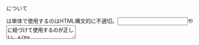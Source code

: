 <label>について

<label>は単体で使用するのはHTML構文的に不適切。<input>や<textarea>に紐づけて使用するのが正しい。

<input>1に対し<label>は1以上関連づけられる。（複数可能）

<label>1に対し<input>は1つしか関連づけれない（単数のみ）

関連づけれるタグ

<button>

<input>

<meta> 関連付けてどうするんやろ？

<output> このタグあんま知らん。

<progress> このタグあんま知らん。

<select>

<textarea>

<label>をつけるメリット

視覚的にも・プログラム的にもフォームの要素に紐づけられる。

（例）フォーカス変更時でも読み上げソフトが読み上げてくれるようになる。

入力欄クリック時と同じようにクリックすると入力欄にフォーカスが当たるようになる。

紐づける方法

内包型



<label>
  テキスト
  <input type="text" name="text" />
</label>
この場合は<label>のfor属性と<input>のid属性によるの関連付けは省略可能

非内包型



<label　for="text">テキスト</label>
<input id="text" type="text" name="text" />
上記を調べたことによりわかったこと

radioやcheckboxは選択肢それぞれを<label><input>で表現しているためグルーピング全体を<label>で表すのは不適切である。

なぜならグルーピング全体を表す<label>は紐づく対象が存在しないため

radioとcheckboxをグルーピングしたものの見出しはどう表現すればいいの？

<fieldset>と<legend>を使う

（この二つはしっかり調べきれていないため調べる予定）